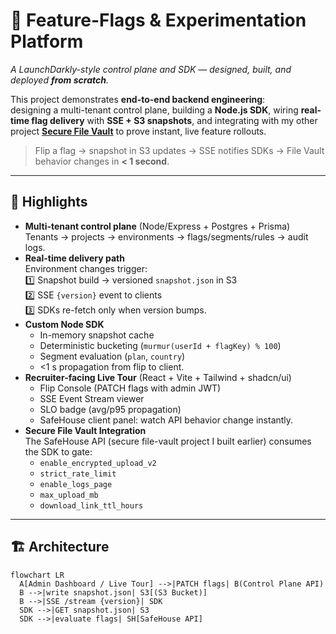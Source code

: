 # 🌟 Feature-Flags & Experimentation Platform

_A LaunchDarkly-style control plane and SDK — designed, built, and deployed **from scratch**._

This project demonstrates **end-to-end backend engineering**:  
designing a multi-tenant control plane, building a **Node.js SDK**, wiring **real-time flag delivery** with **SSE + S3 snapshots**, and integrating with my other project **[Secure File Vault](https://github.com/maazkhnn/Secure-File-Vault)** to prove instant, live feature rollouts.

> Flip a flag → snapshot in S3 updates → SSE notifies SDKs → File Vault behavior changes in **< 1 second**.

---

## 📌 Highlights

- **Multi-tenant control plane** (Node/Express + Postgres + Prisma)  
  Tenants → projects → environments → flags/segments/rules → audit logs.
- **Real-time delivery path**  
  Environment changes trigger:  
  1️⃣ Snapshot build → versioned `snapshot.json` in S3  
  2️⃣ SSE `{version}` event to clients  
  3️⃣ SDKs re-fetch only when version bumps.
- **Custom Node SDK**  
  - In-memory snapshot cache  
  - Deterministic bucketing (`murmur(userId + flagKey) % 100`)  
  - Segment evaluation (`plan`, `country`)  
  - <1 s propagation from flip to client.
- **Recruiter-facing Live Tour** (React + Vite + Tailwind + shadcn/ui)  
  - Flip Console (PATCH flags with admin JWT)  
  - SSE Event Stream viewer  
  - SLO badge (avg/p95 propagation)  
  - SafeHouse client panel: watch API behavior change instantly.
- **Secure File Vault Integration**  
  The SafeHouse API (secure file-vault project I built earlier) consumes the SDK to gate:
  - `enable_encrypted_upload_v2`
  - `strict_rate_limit`
  - `enable_logs_page`
  - `max_upload_mb`
  - `download_link_ttl_hours`

---

## 🏗️ Architecture

```mermaid
flowchart LR
  A[Admin Dashboard / Live Tour] -->|PATCH flags| B(Control Plane API)
  B -->|write snapshot.json| S3[(S3 Bucket)]
  B -->|SSE /stream {version}| SDK
  SDK -->|GET snapshot.json| S3
  SDK -->|evaluate flags| SH[SafeHouse API]

